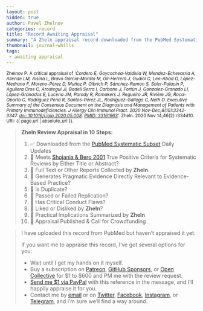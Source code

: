 ```yaml
---
layout: post
hidden: true
author: Pavel Zhelnov
categories: record
title: "Record Awaiting Appraisal"
summary: "A Zheln appraisal record downloaded from the PubMed Systematic Subset daily updates."
thumbnail: journal-whills
tags:
 - awaiting appraisal
---
```


<small id="citation">Zhelnov P. A critical appraisal of _‘Cordero E, Goycochea-Valdivia W, Mendez-Echevarria A, Allende LM, Alsina L, Bravo García-Morato M, Gil-Herrera J, Gudiol C, Len-Abad O, López-Medrano F, Moreno-Pérez D, Muñoz P, Olbrich P, Sánchez-Ramón S, Soler-Palacín P, Aguilera Cros C, Arostegui JI, Badell Serra I, Carbone J, Fortún J, Gonzalez-Granado LI, López-Granados E, Lucena JM, Parody R, Ramakers J, Regueiro JR, Rivière JG, Roca-Oporto C, Rodríguez Pena R, Santos-Pérez JL, Rodríguez-Gallego C, Neth O. Executive Summary of the Consensus Document on the Diagnosis and Management of Patients with Primary Immunodeficiencies. J Allergy Clin Immunol Pract. 2020 Nov-Dec;8(10):3342-3347. [doi: 10.1016/j.jaip.2020.05.008](https://doi.org/10.1016/j.jaip.2020.05.008). [PMID: 33161963](https://pubmed.gov/33161963)’._ Zheln. 2020 Nov 14;46(2):r334d10. URI: {{ page.url | absolute_url }}.</small>

> **Zheln Review Appraisal in 10 Steps:**
>
> 1. ✅ Downloaded from the [PubMed Systematic Subset](https://github.com/p1m-ortho/qs-global-ortho-search-queries/blob/global-sr-query/README.md) Daily Updates
> 2. 🔄 Meets [Shojania & Bero 2001](https://www.researchgate.net/publication/11820967_Taking_Advantage_of_the_Explosion_of_Systematic_Reviews_An_Efficient_MEDLINE_Search_Strategy) True Positive Criteria for Systematic Reviews by Either Title or Abstract?
> 3. 🔄 Full Text or Other Reports Collected by **Zheln**
> 4. 🔄 Generates Pragmatic Evidence Directly Relevant to Evidence-Based Practice?
> 5. 🔄 Is Duplicate?
> 6. 🔄 Passed or Failed Replication?
> 7. 🔄 Has Critical Conduct Flaws?
> 8. 🔄 Liked or Disliked by **Zheln**?
> 9. 🔄 Practical Implications Summarized by **Zheln**
> 10. 🔄 Appraisal Published & Call for Crowdfunding

> I have uploaded this record from PubMed but haven’t appraised it yet.
>
> If you want me to appraise this record, I’ve got several options for you:
> * Wait until I get my hands on it myself.
> * Buy a subscription on [Patreon](https://patreon.com/zheln), [GitHub Sponsors](https://github.com/sponsors/drzhelnov), or [Open Collective](https://opencollective.com/zheln) for $1 to $600 and PM me with the review request.
> * [Send me $1 via PayPal](https://paypal.me/pjelnov) with this reference in the message, and I’ll happily appraise it for you.
> * Contact me by [email](mailto:pavel@zheln.com) or on [Twitter](https://twitter.com/drzhelnov), [Facebook](https://facebook.com/drzhelnov), [Instagram](https://instagram.com/igzheln), or [Telegram](https://t.me/drzhelnov), and I’m sure we’ll find a way around.
